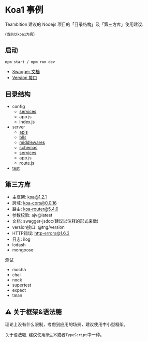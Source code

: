 Koa1 事例
========

Teambition 建议的 Nodejs 项目的「目录结构」及「第三方库」使用建议.

(`当前以koa1为例`)

## 启动
```
npm start / npm run dev
```

- [Swagger 文档](https://petstore.swagger.io/?url=http://localhost:3000/doc)
- [Version 接口](http://localhost:3000/version)

## 目录结构
- config
  - [services](./config/services/README.md)
  - app.js
  - index.js
- server
  - [apis](./server/apis/README.md)
  - [blls](./server/blls/README.md)
  - [middlewares](./server/middlewares/README.md)
  - [schemas](./server/schemas/README.md)
  - [services](./server/services/README.md)
  - app.js
  - route.js
- [test](./test/README.md)

## 第三方库
- 主框架: koa@1.2.1
- 跨域: koa-cors@0.0.16
- 路由: koa-router@5.4.0
- 参数校验: ajv@latest
- 文档: swagger-jsdoc(建议以注释的形式来做)
- version接口: @tng/version
- HTTP错误: http-errors@1.6.3
- 日志: ilog
- lodash
- mongoose

测试
- mocha
- chai
- nock
- supertest
- expect
- tman

## ⚠️ 关于框架&语法糖
理论上没有什么限制，考虑到应用的场景，建议使用中小型框架。

关于语法糖, 建议使用`原生JS`或者`TypeScript`中一种。
